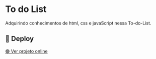 # To do List 
Adquirindo conhecimentos de html, css e javaScript nessa To-do-List.

## 🚀 Deploy

[🟢 Ver projeto online](https://thiagoccode.github.io/To-do-List/)

